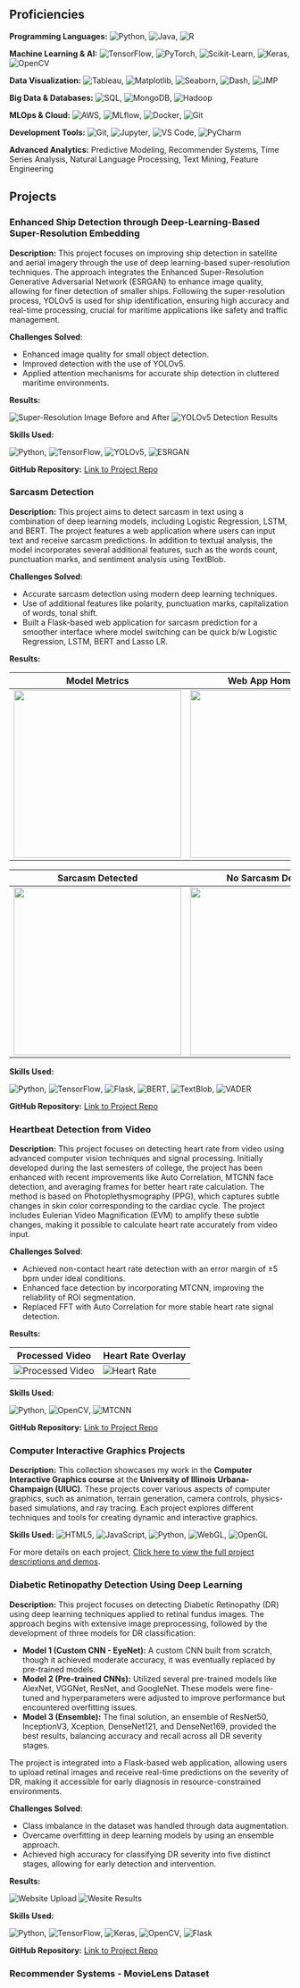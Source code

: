 ## Proficiencies

**Programming Languages:** ![Python](https://img.shields.io/badge/-Python-3776AB?logo=python&logoColor=white), ![Java](https://img.shields.io/badge/-Java-007396?logo=java&logoColor=white), ![R](https://img.shields.io/badge/-R-276DC3?logo=r&logoColor=white)

**Machine Learning & AI:** ![TensorFlow](https://img.shields.io/badge/-TensorFlow-FF6F00?logo=tensorflow&logoColor=white), ![PyTorch](https://img.shields.io/badge/-PyTorch-EE4C2C?logo=pytorch&logoColor=white), ![Scikit-Learn](https://img.shields.io/badge/-Scikit--Learn-F7931E?logo=scikit-learn&logoColor=white), ![Keras](https://img.shields.io/badge/-Keras-D00000?logo=keras&logoColor=white), ![OpenCV](https://img.shields.io/badge/-OpenCV-5C3EE8?logo=opencv&logoColor=white)

**Data Visualization:** ![Tableau](https://img.shields.io/badge/-Tableau-E97627?logo=tableau&logoColor=white), ![Matplotlib](https://img.shields.io/badge/-Matplotlib-11557C), ![Seaborn](https://img.shields.io/badge/-Seaborn-3776AB), ![Dash](https://img.shields.io/badge/-Dash-008B8B), ![JMP](https://img.shields.io/badge/-JMP-0076A8)

**Big Data & Databases:** ![SQL](https://img.shields.io/badge/-SQL-4479A1?logo=postgresql&logoColor=white), ![MongoDB](https://img.shields.io/badge/-MongoDB-47A248?logo=mongodb&logoColor=white), ![Hadoop](https://img.shields.io/badge/-Hadoop-66CCFF?logo=apache-hadoop&logoColor=black)

**MLOps & Cloud:** ![AWS](https://img.shields.io/badge/-AWS-232F3E?logo=amazon-aws&logoColor=white), ![MLflow](https://img.shields.io/badge/-MLflow-0194E2), ![Docker](https://img.shields.io/badge/-Docker-2496ED?logo=docker&logoColor=white), ![Git](https://img.shields.io/badge/-Git-F05032?logo=git&logoColor=white)

**Development Tools:** ![Git](https://img.shields.io/badge/-Git-F05032?logo=git&logoColor=white), ![Jupyter](https://img.shields.io/badge/-Jupyter-F37626?logo=jupyter&logoColor=white), ![VS Code](https://img.shields.io/badge/-VS%20Code-007ACC?logo=visual-studio-code&logoColor=white), ![PyCharm](https://img.shields.io/badge/-PyCharm-000000?logo=pycharm&logoColor=white)

**Advanced Analytics:** Predictive Modeling, Recommender Systems, Time Series Analysis, Natural Language Processing, Text Mining, Feature Engineering

## Projects
### Enhanced Ship Detection through Deep-Learning-Based Super-Resolution Embedding

**Description:**
This project focuses on improving ship detection in satellite and aerial imagery through the use of deep learning-based super-resolution techniques. The approach integrates the Enhanced Super-Resolution Generative Adversarial Network (ESRGAN) to enhance image quality, allowing for finer detection of smaller ships. Following the super-resolution process, YOLOv5 is used for ship identification, ensuring high accuracy and real-time processing, crucial for maritime applications like safety and traffic management.

**Challenges Solved**:
- Enhanced image quality for small object detection.
- Improved detection with the use of YOLOv5.
- Applied attention mechanisms for accurate ship detection in cluttered maritime environments.

**Results:**

![Super-Resolution Image Before and After](images/side_by_side.jpg)
![YOLOv5 Detection Results](images/final_bb.jpg)

**Skills Used:**

![Python](https://img.shields.io/badge/-Python-3776AB?logo=python&logoColor=white), ![TensorFlow](https://img.shields.io/badge/-TensorFlow-FF6F00?logo=tensorflow&logoColor=white), ![YOLOv5](https://img.shields.io/badge/-YOLOv5-yellow?logo=yolo), ![ESRGAN](https://img.shields.io/badge/-ESRGAN-green)

**GitHub Repository:** <a href="https://github.com/satvikp221b/Ship-Detection-Super-Res" target="_blank">Link to Project Repo</a>

### Sarcasm Detection

**Description:**
This project aims to detect sarcasm in text using a combination of deep learning models, including Logistic Regression, LSTM, and BERT. The project features a web application where users can input text and receive sarcasm predictions. In addition to textual analysis, the model incorporates several additional features, such as the words count, punctuation marks, and sentiment analysis using TextBlob.

**Challenges Solved**:
- Accurate sarcasm detection using modern deep learning techniques.
- Use of additional features like polarity, punctuation marks, capitalization of words, tonal shift.
- Built a Flask-based web application for sarcasm prediction for a smoother interface where model switching can be quick b/w Logistic Regression, LSTM, BERT and Lasso LR.


**Results:**

| Model Metrics | Web App Home Page |
| -------------- | --------------- |
| <img src="images/Metrics_df.png" width="300"/> | <img src="images/Default_home.png" width="300"/> |

| Sarcasm Detected | No Sarcasm Detected |
| ------------------- | ------------------- |
| <img src="images/sarcasm.png" width="300"/> | <img src="images/non_sarcasm.png" width="300"/> |

**Skills Used:**

![Python](https://img.shields.io/badge/-Python-3776AB?logo=python&logoColor=white), ![TensorFlow](https://img.shields.io/badge/-TensorFlow-FF6F00?logo=tensorflow&logoColor=white), ![Flask](https://img.shields.io/badge/-Flask-black?logo=flask), ![BERT](https://img.shields.io/badge/-BERT-yellow?logo=bert), ![TextBlob](https://img.shields.io/badge/-TextBlob-lightgrey?logo=python&logoColor=green), ![VADER](https://img.shields.io/badge/-VADER-darkgreen?logo=vader&logoColor=white)

**GitHub Repository:** <a href="https://github.com/satvikp221b/Sarcasm-Detector-NLP" target="_blank">Link to Project Repo</a>

### Heartbeat Detection from Video

**Description:**
This project focuses on detecting heart rate from video using advanced computer vision techniques and signal processing. Initially developed during the last semesters of college, the project has been enhanced with recent improvements like Auto Correlation, MTCNN face detection, and averaging frames for better heart rate calculation. The method is based on Photoplethysmography (PPG), which captures subtle changes in skin color corresponding to the cardiac cycle. The project includes Eulerian Video Magnification (EVM) to amplify these subtle changes, making it possible to calculate heart rate accurately from video input.

**Challenges Solved**:
- Achieved non-contact heart rate detection with an error margin of ±5 bpm under ideal conditions.
- Enhanced face detection by incorporating MTCNN, improving the reliability of ROI segmentation.
- Replaced FFT with Auto Correlation for more stable heart rate signal detection.

**Results:**

| Processed Video | Heart Rate Overlay |
| --------------- | ------------------ |
| ![Processed Video](images/output_magnified_roi_noeyes-gif.gif) | ![Heart Rate](images/output_with_hr-gif.gif) |


**Skills Used:**

![Python](https://img.shields.io/badge/-Python-3776AB?logo=python&logoColor=white), ![OpenCV](https://img.shields.io/badge/-OpenCV-5C3EE8?logo=opencv&logoColor=white), ![MTCNN](https://img.shields.io/badge/-MTCNN-red) 

**GitHub Repository:** <a href="https://github.com/satvikp221b/Heartbeat-Detection-Using-Video" target="_blank">Link to Project Repo</a>

### Computer Interactive Graphics Projects

**Description:**
This collection showcases my work in the **Computer Interactive Graphics course** at the **University of Illinois Urbana-Champaign (UIUC)**. These projects cover various aspects of computer graphics, such as animation, terrain generation, camera controls, physics-based simulations, and ray tracing. Each project explores different techniques and tools for creating dynamic and interactive graphics.

**Skills Used:**
![HTML5](https://img.shields.io/badge/-HTML5-E34F26?logo=html5&logoColor=white), ![JavaScript](https://img.shields.io/badge/-JavaScript-F7DF1E?logo=javascript&logoColor=black), ![Python](https://img.shields.io/badge/-Python-3776AB?logo=python&logoColor=white), ![WebGL](https://img.shields.io/badge/-WebGL-990000?logo=webgl&logoColor=white), ![OpenGL](https://img.shields.io/badge/-OpenGL-5586A4?logo=opengl&logoColor=white)

For more details on each project, [Click here to view the full project descriptions and demos](project/Interactive_graphics.md).


### Diabetic Retinopathy Detection Using Deep Learning

**Description:**
This project focuses on detecting Diabetic Retinopathy (DR) using deep learning techniques applied to retinal fundus images. The approach begins with extensive image preprocessing, followed by the development of three models for DR classification:
- **Model 1 (Custom CNN - EyeNet):** A custom CNN built from scratch, though it achieved moderate accuracy, it was eventually replaced by pre-trained models.
- **Model 2 (Pre-trained CNNs):** Utilized several pre-trained models like AlexNet, VGGNet, ResNet, and GoogleNet. These models were fine-tuned and hyperparameters were adjusted to improve performance but encountered overfitting issues.
- **Model 3 (Ensemble):** The final solution, an ensemble of ResNet50, InceptionV3, Xception, DenseNet121, and DenseNet169, provided the best results, balancing accuracy and recall across all DR severity stages.

The project is integrated into a Flask-based web application, allowing users to upload retinal images and receive real-time predictions on the severity of DR, making it accessible for early diagnosis in resource-constrained environments.

**Challenges Solved**:
- Class imbalance in the dataset was handled through data augmentation.
- Overcame overfitting in deep learning models by using an ensemble approach.
- Achieved high accuracy for classifying DR severity into five distinct stages, allowing for early detection and intervention.

**Results:**

![Website Upload](images/Website-1.png)
![Wesite Results](images/Website-Chart.png)

**Skills Used:**

![Python](https://img.shields.io/badge/-Python-3776AB?logo=python&logoColor=white), ![TensorFlow](https://img.shields.io/badge/-TensorFlow-FF6F00?logo=tensorflow&logoColor=white), ![Keras](https://img.shields.io/badge/-Keras-D00000?logo=keras), ![OpenCV](https://img.shields.io/badge/-OpenCV-5C3EE8?logo=opencv), ![Flask](https://img.shields.io/badge/-Flask-000000?logo=flask&logoColor=white)

**GitHub Repository:** <a href="https://github.com/satvikp221b/Diabetic-Retinopathy-Deep-Learning" target="_blank">Link to Project Repo</a>

### Recommender Systems - MovieLens Dataset






